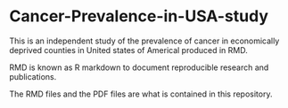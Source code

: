# Cancer-Prevalence-in-USA-study

This is an independent study of the prevalence of cancer in economically deprived counties in United states of Americal produced in RMD. 

RMD is known as R markdown to document reproducible research and publications. 

The RMD files and the PDF files are what is contained in this repository.
